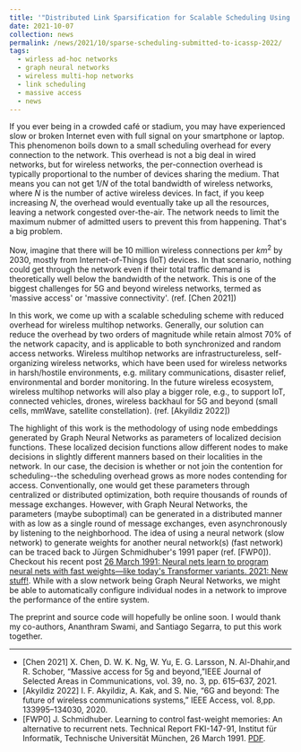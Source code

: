 ```yaml
---
title: '"Distributed Link Sparsification for Scalable Scheduling Using Graph Neural Networks" submitted to ICASSP 2022.'
date: 2021-10-07
collection: news
permalink: /news/2021/10/sparse-scheduling-submitted-to-icassp-2022/
tags:
  - wirless ad-hoc networks
  - graph neural networks
  - wireless multi-hop networks
  - link scheduling
  - massive access
  - news
---
```


If you ever being in a crowded café or stadium, you may have experienced slow or broken Internet even with full signal on your smartphone or laptop. 
This phenomenon boils down to a small scheduling overhead for every connection to the network.
This overhead is not a big deal in wired networks, but for wireless networks, the per-connection overhead is typically proportional to the number of devices sharing the medium.
That means you can not get $1/N$ of the total bandwidth of wireless networks, where $N$ is the number of active wireless devices. 
In fact, if you keep increasing $N$, the overhead would eventually take up all the resources, leaving a network congested over-the-air. 
The network needs to limit the maximum nubmer of admitted users to prevent this from happening. 
That's a big problem.
 
Now, imagine that there will be 10 million wireless connections per $km^2$ by 2030, mostly from Internet-of-Things (IoT) devices. 
In that scenario, nothing could get through the network even if their total traffic demand is theoretically well below the bandwidth of the network.
This is one of the biggest challenges for 5G and beyond wireless networks, termed as 'massive access' or 'massive connectivity'. (ref. [Chen 2021])
 
In this work, we come up with a scalable scheduling scheme with reduced overhead for wireless multihop networks.
Generally, our solution can reduce the overhead by two orders of magnitude while retain almost $70\%$ of the network capacity, and is applicable to both synchronized and random access networks.
Wireless multihop networks are infrastructureless, self-organizing wireless networks, which have been used for wireless networks in harsh/hostile environments, e.g. military communications, disaster relief, environmental and border monitoring.
In the future wireless ecosystem, wireless multihop networks will also play a bigger role, e.g., to support IoT, connected vehicles, drones, wireless backhaul for 5G and beyond (small cells, mmWave, satellite constellation). (ref. [Akyildiz 2022])

The highlight of this work is the methodology of using node embeddings generated by Graph Neural Networks as parameters of localized decision functions. These localized decision functions allow different nodes to make decisions in slightly different manners based on their localities in the network. 
In our case, the decision is whether or not join the contention for scheduling--the scheduling overhead grows as more nodes contending for access.
Conventionally, one would get these parameters through centralized or distributed optimization, both require thousands of rounds of message exchanges.
However, with Graph Neural Networks, the parameters (maybe suboptimal) can be generated in a distributed manner with as low as a single round of message exchanges, even asynchronously by listening to the neighborhood.
The idea of using a neural network (slow network) to generate weights for another neural network(s) (fast network) can be traced back to Jürgen Schmidhuber's 1991 paper (ref. [FWP0]). Checkout his recent post [26 March 1991: Neural nets learn to program neural nets with fast weights—like today's Transformer variants. 2021: New stuff!](https://people.idsia.ch/~juergen/fast-weight-programmer-1991-transformer.html). 
While with a slow network being Graph Neural Networks, we might be able to automatically configure individual nodes in a network to improve the performance of the entire system.

The preprint and source code will hopefully be online soon. I would thank my co-authors, Ananthram Swami, and Santiago Segarra, to put this work together. 

---
- [Chen 2021] X. Chen, D. W. K. Ng, W. Yu, E. G. Larsson, N. Al-Dhahir,and R. Schober, “Massive access for 5g and beyond,”IEEE Journal of Selected Areas in Communications, vol. 39, no. 3, pp. 615–637, 2021.
- [Akyildiz 2022] I. F. Akyildiz, A. Kak, and S. Nie, “6G and beyond: The future of  wireless  communications  systems,” IEEE  Access,  vol.  8,pp. 133995–134030, 2020.
- [FWP0] J.  Schmidhuber. Learning to control fast-weight memories: An alternative to recurrent nets. Technical Report FKI-147-91, Institut für Informatik, Technische Universität München, 26 March 1991. [PDF](https://people.idsia.ch/~juergen/FKI-147-91ocr.pdf). 